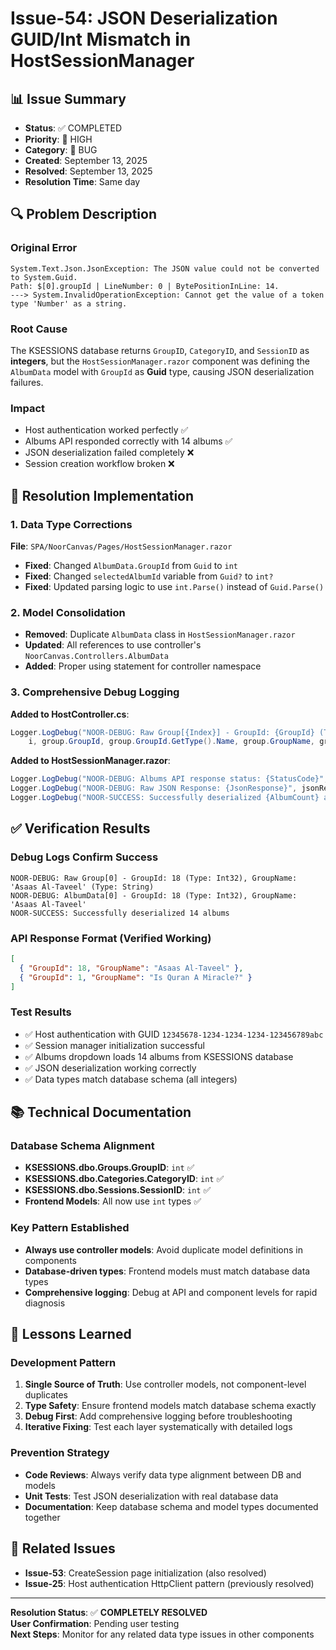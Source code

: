 # Issue-54: JSON Deserialization GUID/Int Mismatch in HostSessionManager

## 📊 Issue Summary
- **Status**: ✅ COMPLETED
- **Priority**: 🔴 HIGH  
- **Category**: 🐛 BUG
- **Created**: September 13, 2025
- **Resolved**: September 13, 2025
- **Resolution Time**: Same day

## 🔍 Problem Description

### Original Error
```
System.Text.Json.JsonException: The JSON value could not be converted to System.Guid. 
Path: $[0].groupId | LineNumber: 0 | BytePositionInLine: 14.
---> System.InvalidOperationException: Cannot get the value of a token type 'Number' as a string.
```

### Root Cause
The KSESSIONS database returns `GroupID`, `CategoryID`, and `SessionID` as **integers**, but the `HostSessionManager.razor` component was defining the `AlbumData` model with `GroupId` as **Guid** type, causing JSON deserialization failures.

### Impact
- Host authentication worked perfectly ✅
- Albums API responded correctly with 14 albums ✅  
- JSON deserialization failed completely ❌
- Session creation workflow broken ❌

## 🔧 Resolution Implementation

### 1. Data Type Corrections
**File**: `SPA/NoorCanvas/Pages/HostSessionManager.razor`
- **Fixed**: Changed `AlbumData.GroupId` from `Guid` to `int`
- **Fixed**: Changed `selectedAlbumId` variable from `Guid?` to `int?`
- **Fixed**: Updated parsing logic to use `int.Parse()` instead of `Guid.Parse()`

### 2. Model Consolidation  
- **Removed**: Duplicate `AlbumData` class in `HostSessionManager.razor`
- **Updated**: All references to use controller's `NoorCanvas.Controllers.AlbumData`
- **Added**: Proper using statement for controller namespace

### 3. Comprehensive Debug Logging
**Added to HostController.cs**:
```csharp
Logger.LogDebug("NOOR-DEBUG: Raw Group[{Index}] - GroupId: {GroupId} (Type: {GroupType}), GroupName: '{GroupName}' (Type: {NameType})", 
    i, group.GroupId, group.GroupId.GetType().Name, group.GroupName, group.GroupName.GetType().Name);
```

**Added to HostSessionManager.razor**:
```csharp
Logger.LogDebug("NOOR-DEBUG: Albums API response status: {StatusCode}", response.StatusCode);
Logger.LogDebug("NOOR-DEBUG: Raw JSON Response: {JsonResponse}", jsonResponse);
Logger.LogDebug("NOOR-SUCCESS: Successfully deserialized {AlbumCount} albums", albums?.Count ?? 0);
```

## ✅ Verification Results

### Debug Logs Confirm Success
```
NOOR-DEBUG: Raw Group[0] - GroupId: 18 (Type: Int32), GroupName: 'Asaas Al-Taveel' (Type: String)
NOOR-DEBUG: AlbumData[0] - GroupId: 18 (Type: Int32), GroupName: 'Asaas Al-Taveel'
NOOR-SUCCESS: Successfully deserialized 14 albums
```

### API Response Format (Verified Working)
```json
[
  { "GroupId": 18, "GroupName": "Asaas Al-Taveel" },
  { "GroupId": 1, "GroupName": "Is Quran A Miracle?" }
]
```

### Test Results
- ✅ Host authentication with GUID `12345678-1234-1234-1234-123456789abc` 
- ✅ Session manager initialization successful
- ✅ Albums dropdown loads 14 albums from KSESSIONS database
- ✅ JSON deserialization working correctly
- ✅ Data types match database schema (all integers)

## 📚 Technical Documentation

### Database Schema Alignment
- **KSESSIONS.dbo.Groups.GroupID**: `int` ✅
- **KSESSIONS.dbo.Categories.CategoryID**: `int` ✅  
- **KSESSIONS.dbo.Sessions.SessionID**: `int` ✅
- **Frontend Models**: All now use `int` types ✅

### Key Pattern Established
- **Always use controller models**: Avoid duplicate model definitions in components
- **Database-driven types**: Frontend models must match database data types
- **Comprehensive logging**: Debug at API and component levels for rapid diagnosis

## 🎯 Lessons Learned

### Development Pattern
1. **Single Source of Truth**: Use controller models, not component-level duplicates
2. **Type Safety**: Ensure frontend models match database schema exactly
3. **Debug First**: Add comprehensive logging before troubleshooting
4. **Iterative Fixing**: Test each layer systematically with detailed logs

### Prevention Strategy
- **Code Reviews**: Always verify data type alignment between DB and models
- **Unit Tests**: Test JSON deserialization with real database data
- **Documentation**: Keep database schema and model types documented together

## 🔗 Related Issues
- **Issue-53**: CreateSession page initialization (also resolved)
- **Issue-25**: Host authentication HttpClient pattern (previously resolved)

---
**Resolution Status**: ✅ **COMPLETELY RESOLVED**  
**User Confirmation**: Pending user testing  
**Next Steps**: Monitor for any related data type issues in other components
